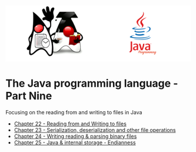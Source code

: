 ![](/assets/javarepologo.png)

# The Java programming language - Part Nine

Focusing on the reading from and writing to files in Java

- [Chapter 22 - Reading from and Writing to files](/src/com/irisida/lang/part09/chapter22)
- [Chapter 23 - Serialization, deserialization and other file operations](/src/com/irisida/lang/part09/chapter23)
- [Chapter 24 - Writing reading & parsing binary files](/src/com/irisida/lang/part09/chapter24)
- [Chapter 25 - Java & internal storage - Endianness](/src/com/irisida/lang/part09/chapter25)

